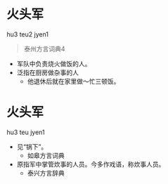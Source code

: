 # 火头军
hu3 teu2 jyen1
> 泰州方言词典4
- 军队中负责烧火做饭的人。
- 泛指在厨房做杂事的人
  - 他退休后就在家里做～忙三顿饭。

# 火头军
hu3 teu jyen1
+ 见“锅下”。
  * 如皋方言词典
+ 原指军中掌管炊事的人员。今多作戏语，称炊事人员。
  * 泰兴方言辞典
